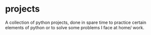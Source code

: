 # projects

A collection of python projects, done in spare time to practice certain elements of python or to solve some problems I face at home/ work.
